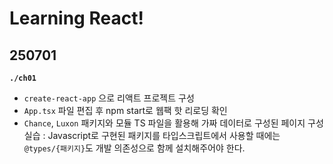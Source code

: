 # Learning React!

## 250701

**`./ch01`**

- `create-react-app` 으로 리액트 프로젝트 구성
- `App.tsx` 파일 편집 후 npm start로 웹팩 핫 리로딩 확인
- `Chance`, `Luxon` 패키지와 모듈 TS 파일을 활용해 가짜 데이터로 구성된 페이지 구성 실습 : Javascript로 구현된 패키지를 타입스크립트에서 사용할 때에는 `@types/{패키지}`도 개발 의존성으로 함께 설치해주어야 한다.
